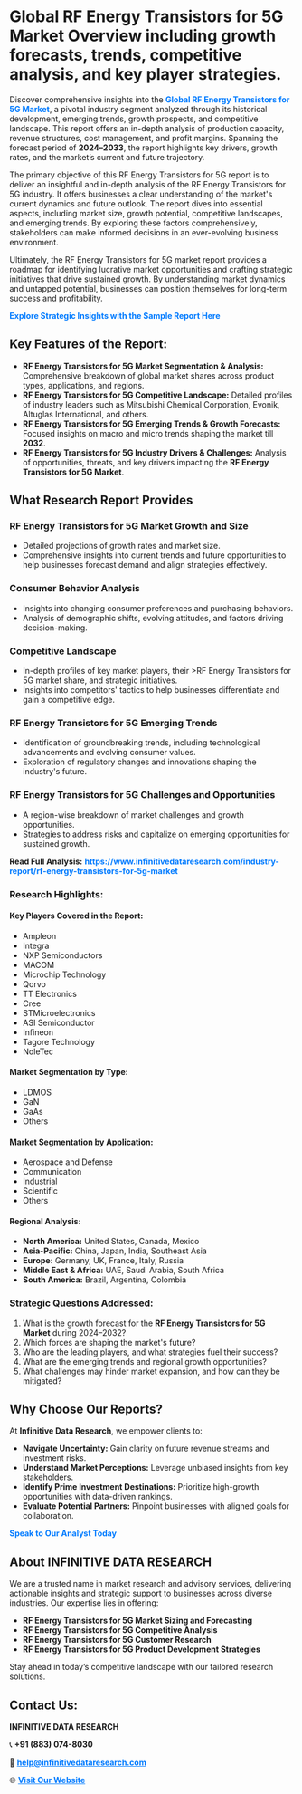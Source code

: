<h1>Global RF Energy Transistors for 5G Market Overview including growth forecasts, trends, competitive analysis, and key player strategies.</h1>
<p>
Discover comprehensive insights into the 
<a href="https://www.infinitivedataresearch.com/industry-report/rf-energy-transistors-for-5g-market" rel="dofollow" style="color: #007BFF; text-decoration: none;"><strong>Global RF Energy Transistors for 5G Market</strong></a>, a pivotal industry segment analyzed through its historical development, emerging trends, growth prospects, and competitive landscape. This report offers an in-depth analysis of production capacity, revenue structures, cost management, and profit margins. Spanning the forecast period of <strong>2024–2033</strong>, the report highlights key drivers, growth rates, and the market’s current and future trajectory.
</p>
<p>
The primary objective of this RF Energy Transistors for 5G report is to deliver an insightful and in-depth analysis of the RF Energy Transistors for 5G industry. It offers businesses a clear understanding of the market's current dynamics and future outlook. The report dives into essential aspects, including market size, growth potential, competitive landscapes, and emerging trends. By exploring these factors comprehensively, stakeholders can make informed decisions in an ever-evolving business environment.
</p>
<p>
Ultimately, the RF Energy Transistors for 5G market report provides a roadmap for identifying lucrative market opportunities and crafting strategic initiatives that drive sustained growth. By understanding market dynamics and untapped potential, businesses can position themselves for long-term success and profitability.
</p>
<p>
<a href="https://www.infinitivedataresearch.com/request-sample/reportId=107215" style="color: #007BFF; text-decoration: none;"><strong>Explore Strategic Insights with the Sample Report Here</strong></a>
</p>

<h2>Key Features of the Report:</h2>
<ul>
<li><strong>RF Energy Transistors for 5G Market Segmentation & Analysis:</strong> Comprehensive breakdown of global market shares across product types, applications, and regions.</li>
<li><strong>RF Energy Transistors for 5G Competitive Landscape:</strong> Detailed profiles of industry leaders such as Mitsubishi Chemical Corporation, Evonik, Altuglas International, and others.</li>
<li><strong>RF Energy Transistors for 5G Emerging Trends & Growth Forecasts:</strong> Focused insights on macro and micro trends shaping the market till <strong>2032</strong>.</li>
<li><strong>RF Energy Transistors for 5G Industry Drivers & Challenges:</strong> Analysis of opportunities, threats, and key drivers impacting the <strong>RF Energy Transistors for 5G Market</strong>.</li>
</ul>

<h2>What Research Report Provides</h2>
<h3>RF Energy Transistors for 5G Market Growth and Size</h3>
<ul>
<li>Detailed projections of growth rates and market size.</li>
<li>Comprehensive insights into current trends and future opportunities to help businesses forecast demand and align strategies effectively.</li>
</ul>

<h3>Consumer Behavior Analysis</h3>
<ul>
<li>Insights into changing consumer preferences and purchasing behaviors.</li>
<li>Analysis of demographic shifts, evolving attitudes, and factors driving decision-making.</li>
</ul>

<h3>Competitive Landscape</h3>
<ul>
<li>In-depth profiles of key market players, their >RF Energy Transistors for 5G market share, and strategic initiatives.</li>
<li>Insights into competitors' tactics to help businesses differentiate and gain a competitive edge.</li>
</ul>

<h3>RF Energy Transistors for 5G Emerging Trends</h3>
<ul>
<li>Identification of groundbreaking trends, including technological advancements and evolving consumer values.</li>
<li>Exploration of regulatory changes and innovations shaping the industry's future.</li>
</ul>

<h3>RF Energy Transistors for 5G Challenges and Opportunities</h3>
<ul>
<li>A region-wise breakdown of market challenges and growth opportunities.</li>
<li>Strategies to address risks and capitalize on emerging opportunities for sustained growth.</li>
</ul>
<p><strong>Read Full Analysis:</strong> <a href="https://www.infinitivedataresearch.com/industry-report/rf-energy-transistors-for-5g-market" rel="dofollow" style="color: #007BFF; text-decoration: none;"><strong>https://www.infinitivedataresearch.com/industry-report/rf-energy-transistors-for-5g-market</strong></a></p>
<h3>Research Highlights:</h3>
<h4>Key Players Covered in the Report:</h4>
<ul><li>Ampleon</li><li>Integra</li><li>NXP Semiconductors</li><li>MACOM</li><li>Microchip Technology</li><li>Qorvo</li><li>TT Electronics</li><li>Cree</li><li>STMicroelectronics</li><li>ASI Semiconductor</li><li>Infineon</li><li>Tagore Technology</li><li>NoleTec</li></ul>
<h4>Market Segmentation by Type:</h4>
<ul><li>LDMOS</li><li>GaN</li><li>GaAs</li><li>Others</li></ul>
<h4>Market Segmentation by Application:</h4>
<ul><li>Aerospace and Defense</li><li>Communication</li><li>Industrial</li><li>Scientific</li><li>Others</li></ul>

<h4>Regional Analysis:</h4>
<ul>
<li><strong>North America:</strong> United States, Canada, Mexico</li>
<li><strong>Asia-Pacific:</strong> China, Japan, India, Southeast Asia</li>
<li><strong>Europe:</strong> Germany, UK, France, Italy, Russia</li>
<li><strong>Middle East & Africa:</strong> UAE, Saudi Arabia, South Africa</li>
<li><strong>South America:</strong> Brazil, Argentina, Colombia</li>
</ul>

<h3>Strategic Questions Addressed:</h3>
<ol>
<li>What is the growth forecast for the <strong>RF Energy Transistors for 5G Market</strong> during 2024–2032?</li>
<li>Which forces are shaping the market's future?</li>
<li>Who are the leading players, and what strategies fuel their success?</li>
<li>What are the emerging trends and regional growth opportunities?</li>
<li>What challenges may hinder market expansion, and how can they be mitigated?</li>
</ol>

<h2>Why Choose Our Reports?</h2>
<p>At <strong>Infinitive Data Research</strong>, we empower clients to:</p>
<ul>
<li><strong>Navigate Uncertainty:</strong> Gain clarity on future revenue streams and investment risks.</li>
<li><strong>Understand Market Perceptions:</strong> Leverage unbiased insights from key stakeholders.</li>
<li><strong>Identify Prime Investment Destinations:</strong> Prioritize high-growth opportunities with data-driven rankings.</li>
<li><strong>Evaluate Potential Partners:</strong> Pinpoint businesses with aligned goals for collaboration.</li>
</ul>
<p><a href="https://www.infinitivedataresearch.com/industry-report/rf-energy-transistors-for-5g-market" rel="dofollow" style="color: #007BFF; text-decoration: none;"><strong>Speak to Our Analyst Today</strong></a></p>

<h2>About INFINITIVE DATA RESEARCH</h2>
<p>We are a trusted name in market research and advisory services, delivering actionable insights and strategic support to businesses across diverse industries. Our expertise lies in offering:</p>
<ul>
<li><strong>RF Energy Transistors for 5G Market Sizing and Forecasting</strong></li>
<li><strong>RF Energy Transistors for 5G Competitive Analysis</strong></li>
<li><strong>RF Energy Transistors for 5G Customer Research</strong></li>
<li><strong>RF Energy Transistors for 5G Product Development Strategies</strong></li>
</ul>
<p>Stay ahead in today’s competitive landscape with our tailored research solutions.</p>

<h2>Contact Us:</h2>
<p><strong>INFINITIVE DATA RESEARCH</strong></p>
<p>📞 <strong>+91 (883) 074-8030</strong></p>
<p>📧 <strong><a href="mailto:help@infinitivedataresearch.com" style="color: #007BFF;">help@infinitivedataresearch.com</a></strong></p>
<p>🌐 <strong><a href="https://www.infinitivedataresearch.com" rel="dofollow" style="color: #007BFF;">Visit Our Website</a></strong></p>